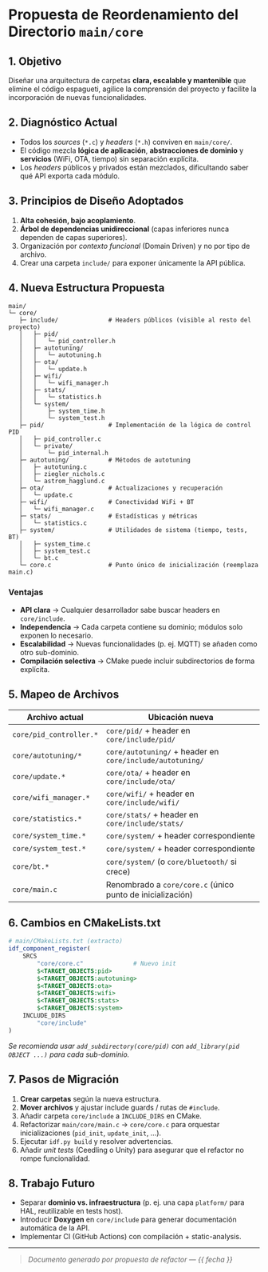 # Propuesta de Reordenamiento del Directorio `main/core`

## 1. Objetivo

Diseñar una arquitectura de carpetas **clara, escalable y mantenible** que elimine el código espagueti, agilice la comprensión del proyecto y facilite la incorporación de nuevas funcionalidades.

## 2. Diagnóstico Actual

* Todos los _sources_ (`*.c`) y _headers_ (`*.h`) conviven en `main/core/`.
* El código mezcla **lógica de aplicación**, **abstracciones de dominio** y **servicios** (WiFi, OTA, tiempo) sin separación explícita.
* Los _headers_ públicos y privados están mezclados, dificultando saber qué API exporta cada módulo.

## 3. Principios de Diseño Adoptados

1. **Alta cohesión, bajo acoplamiento**.
2. **Árbol de dependencias unidireccional** (capas inferiores nunca dependen de capas superiores).
3. Organización por _contexto funcional_ (Domain Driven) y no por tipo de archivo.
4. Crear una carpeta `include/` para exponer únicamente la API pública.

## 4. Nueva Estructura Propuesta

```text
main/
└─ core/
   ├─ include/              # Headers públicos (visible al resto del proyecto)
   │   ├─ pid/
   │   │   └─ pid_controller.h
   │   ├─ autotuning/
   │   │   └─ autotuning.h
   │   ├─ ota/
   │   │   └─ update.h
   │   ├─ wifi/
   │   │   └─ wifi_manager.h
   │   ├─ stats/
   │   │   └─ statistics.h
   │   └─ system/
   │       ├─ system_time.h
   │       └─ system_test.h
   ├─ pid/                  # Implementación de la lógica de control PID
   │   ├─ pid_controller.c
   │   └─ private/
   │       └─ pid_internal.h
   ├─ autotuning/           # Métodos de autotuning
   │   ├─ autotuning.c
   │   ├─ ziegler_nichols.c
   │   └─ astrom_hagglund.c
   ├─ ota/                  # Actualizaciones y recuperación
   │   └─ update.c
   ├─ wifi/                 # Conectividad WiFi + BT
   │   └─ wifi_manager.c
   ├─ stats/                # Estadísticas y métricas
   │   └─ statistics.c
   ├─ system/               # Utilidades de sistema (tiempo, tests, BT)
   │   ├─ system_time.c
   │   ├─ system_test.c
   │   └─ bt.c
   └─ core.c                # Punto único de inicialización (reemplaza main.c)
```

### Ventajas

* **API clara** → Cualquier desarrollador sabe buscar headers en `core/include`.
* **Independencia** → Cada carpeta contiene su dominio; módulos solo exponen lo necesario.
* **Escalabilidad** → Nuevas funcionalidades (p. ej. MQTT) se añaden como otro sub-dominio.
* **Compilación selectiva** → CMake puede incluir subdirectorios de forma explícita.

## 5. Mapeo de Archivos

| Archivo actual | Ubicación nueva |
|----------------|-----------------|
| `core/pid_controller.*` | `core/pid/` + header en `core/include/pid/` |
| `core/autotuning/*` | `core/autotuning/` + header en `core/include/autotuning/` |
| `core/update.*` | `core/ota/` + header en `core/include/ota/` |
| `core/wifi_manager.*` | `core/wifi/` + header en `core/include/wifi/` |
| `core/statistics.*` | `core/stats/` + header en `core/include/stats/` |
| `core/system_time.*` | `core/system/` + header correspondiente |
| `core/system_test.*` | `core/system/` + header correspondiente |
| `core/bt.*` | `core/system/` (o `core/bluetooth/` si crece) |
| `core/main.c` | Renombrado a `core/core.c` (único punto de inicialización) |

## 6. Cambios en CMakeLists.txt

```cmake
# main/CMakeLists.txt (extracto)
idf_component_register(
    SRCS
        "core/core.c"              # Nuevo init
        $<TARGET_OBJECTS:pid>
        $<TARGET_OBJECTS:autotuning>
        $<TARGET_OBJECTS:ota>
        $<TARGET_OBJECTS:wifi>
        $<TARGET_OBJECTS:stats>
        $<TARGET_OBJECTS:system>
    INCLUDE_DIRS
        "core/include"
)
```
*Se recomienda usar `add_subdirectory(core/pid)` con `add_library(pid OBJECT ...)` para cada sub-dominio.*

## 7. Pasos de Migración

1. **Crear carpetas** según la nueva estructura.
2. **Mover archivos** y ajustar include guards / rutas de `#include`.
3. Añadir carpeta `core/include` a `INCLUDE_DIRS` en CMake.
4. Refactorizar `main/core/main.c` → `core/core.c` para orquestar inicializaciones (`pid_init`, `update_init`, …).
5. Ejecutar `idf.py build` y resolver advertencias.
6. Añadir _unit tests_ (Ceedling o Unity) para asegurar que el refactor no rompe funcionalidad.

## 8. Trabajo Futuro

* Separar **dominio vs. infraestructura** (p. ej. una capa `platform/` para HAL, reutilizable en tests host).  
* Introducir **Doxygen** en `core/include` para generar documentación automática de la API.  
* Implementar CI (GitHub Actions) con compilación + static-analysis.

---
> _Documento generado por propuesta de refactor — {{ fecha }}_ 